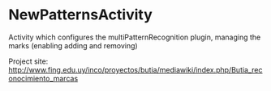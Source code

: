 NewPatternsActivity
==========

Activity which configures the multiPatternRecognition plugin, managing the marks (enabling adding and removing)

Project site:
http://www.fing.edu.uy/inco/proyectos/butia/mediawiki/index.php/Butia_reconocimiento_marcas
